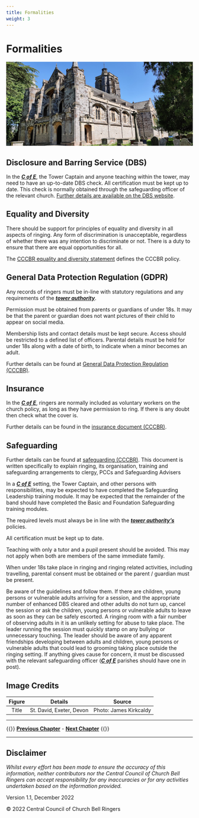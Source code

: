 ```yaml
---
title: Formalities
weight: 3
---
```


# Formalities 

![St David, Exeter, Devon](ExeterSD.jpg)

## Disclosure and Barring Service (DBS)

In the ***[C of E](../glossary/#c-of-e)***, the Tower Captain and anyone teaching within the tower, may need to have an up-to-date DBS check. All certification must be kept up to date. This check is normally obtained through the safeguarding officer of the relevant church. [Further details are available on the DBS website](https://www.gov.uk/government/organisations/disclosure-and-barring-service).

## Equality and Diversity

There should be support for principles of equality and diversity in all aspects of ringing. Any form of discrimination is unacceptable, regardless of whether there was any intention to discriminate or not. There is a duty to ensure that there are equal opportunities for all. 

The [CCCBR equality and diversity statement](https://cccbr.org.uk/about/governance/equality-and-diversity-statement/) defines the CCCBR policy.

## General Data Protection Regulation (GDPR) 

Any records of ringers must be in-line with statutory regulations and any requirements of the ***[tower authority](../glossary/#tower-authority)***.  

Permission must be obtained from parents or guardians of under 18s. It may be that the parent or guardian does not want pictures of their child to appear on social media.

Membership lists and contact details must be kept secure. Access should be restricted to a defined list of officers. Parental details must be held for under 18s along with a date of birth, to indicate when a minor becomes an adult.  

Further details can be found at [General Data Protection Regulation (CCCBR)](https://cccbr.org.uk/wp-content/uploads/2020/02/GDPR-Chris-Mew.pdf).

## Insurance 

In the ***[C of E](../glossary/#c-of-e)***, ringers are normally included as voluntary workers on the church policy, as long as they have permission to ring. If there is any doubt then check what the cover is.

Further details can be found in the [insurance document (CCCBR)](https://cccbr.org.uk/wp-content/uploads/2022/05/SM_Insurance_2022_v4.pdf).

## Safeguarding 

Further details can be found at [safeguarding (CCCBR)](https://cccbr.org.uk/2022/12/08/launch-of-from-practice-to-perfect/). This document is written specifically to explain ringing, its organisation, training and safeguarding arrangements to clergy, PCCs and Safeguarding Advisers

In a ***[C of E](../glossary/#c-of-e)*** setting, the Tower Captain, and other persons with responsibilities, may be expected to have completed the Safeguarding Leadership training module. It may be expected that the remainder of the band should have completed the Basic and Foundation Safeguarding training modules.  

The required levels must always be in line with the ***[tower authority’s](../glossary/#tower-authority)*** policies.   

All certification must be kept up to date. 

Teaching with only a tutor and a pupil present should be avoided. This may not apply when both are members of the same immediate family.  

When under 18s take place in ringing and ringing related activities, including travelling, parental consent must be obtained or the parent / guardian must be present.

Be aware of the guidelines and follow them. If there are children, young persons or vulnerable adults arriving for a session, and the appropriate number of enhanced DBS cleared and other adults do not turn up, cancel the session or ask the children, young persons or vulnerable adults to leave as soon as they can be safely escorted. A ringing room with a fair number of observing adults in it is an unlikely setting for abuse to take place. The leader running the session must quickly stamp on any bullying or unnecessary touching. The leader should be aware of any apparent friendships developing between adults and children, young persons or vulnerable adults that could lead to grooming taking place outside the ringing setting. If anything gives cause for concern, it must be discussed with the relevant safeguarding officer (***[C of E](../glossary/#c-of-e)*** parishes should have one in post). 

## Image Credits

| Figure | Details | Source |
| :---: | --- | --- |
| Title | St. David, Exeter, Devon | Photo: James Kirkcaldy |

----

{{<hint info>}}
**[Previous Chapter](../communication/)** - **[Next Chapter](../finance/)**
{{</hint>}}

----

## Disclaimer
 
*Whilst every effort has been made to ensure the accuracy of this information, neither contributors nor the Central Council of Church Bell Ringers can accept responsibility for any inaccuracies or for any activities undertaken based on the information provided.*

Version 1.1, December 2022

© 2022 Central Council of Church Bell Ringers
